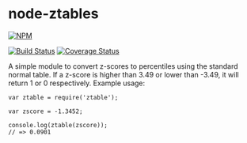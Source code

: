 # node-ztables
[![NPM](https://nodei.co/npm/ztable.png)](https://www.npmjs.com/package/ztable)

[![Build Status](https://travis-ci.org/arjanfrans/node-ztable.svg?branch=master)](https://travis-ci.org/arjanfrans/node-ztable)
[![Coverage Status](https://coveralls.io/repos/arjanfrans/node-ztable/badge.svg)](https://coveralls.io/r/arjanfrans/node-ztable)

A simple module to convert z-scores to percentiles using the standard normal table. If a z-score is higher than 3.49 or lower than -3.49, it will return 1 or 0 respectively. Example usage:

```Node
var ztable = require('ztable');

var zscore = -1.3452;

console.log(ztable(zscore));
// => 0.0901
```
